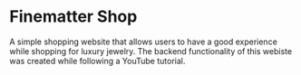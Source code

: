 # Finematter Shop

A simple shopping website that allows users to have a good experience while 
shopping for luxury jewelry. The backend functionality of this webiste was 
created while following a YouTube tutorial.
